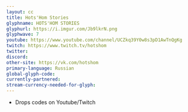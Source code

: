 ```yaml
---
layout: cc
title: Hots'Hom Stories
glyphname: HOTS'HOM STORIES
glyphurl: https://i.imgur.com/Jb9lkrN.png
glyphwave: 7
youtube: https://www.youtube.com/channel/UCZkq39Y0w8s3pD1AwTnQgKg
twitch: https://www.twitch.tv/hotshom
twitter: 
discord: 
other-site: https://vk.com/hotshom
primary-language: Russian
global-glyph-code: 
currently-partnered: 
stream-currency-needed-for-glyph: 
---
```

* Drops codes on Youtube/Twitch
